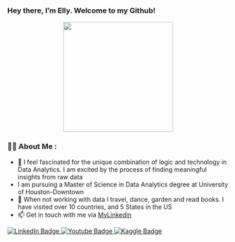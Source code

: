 <h3 class="center" >
 Hey there, I’m Elly. Welcome to my Github! 
</h3>

<div id="header" align="center">
  <img src="https://media.giphy.com/media/hpXdHPfFI5wTABdDx9/giphy.gif" width="250"/>
</div>



### :woman_technologist: About Me :
- 🌱 I feel fascinated for the unique combination of logic and technology in Data Analytics. I am excited by the process of finding meaningful insights from raw data
-  I am pursuing a Master of Science in Data Analytics degree at University of Houston-Downtown
- 💞️ When not working with data I travel, dance, garden and read books. I have visited over 10 countries, and 5 States in the US
- 📫 Get in touch with me via [MyLinkedin](https://www.linkedin.com/in/elly-pham-15018193/) 

<div id="badges">
  <a href="https://www.linkedin.com/in/elly-pham-15018193/">
    <img src="https://img.shields.io/badge/LinkedIn-blue?style=for-the-badge&logo=linkedin&logoColor=white" alt="LinkedIn Badge"/>
  </a>
  <a href="https://www.youtube.com/channel/UCe9iz4aZDOmoOjSGmRDkBnQ">
    <img src="https://img.shields.io/badge/YouTube-red?style=for-the-badge&logo=youtube&logoColor=white" alt="Youtube Badge"/>
  </a>
  <a href="https://www.kaggle.com/ellypham">
    <img src="https://img.shields.io/badge/Kaggle-20BEFF?style=for-the-badge&logo=Kaggle&logoColor=white" alt="Kaggle Badge"/>
  </a>
</div>



<!---
Ellypham92/Ellypham92 is a ✨ special ✨ repository because its `README.md` (this file) appears on your GitHub profile.
You can click the Preview link to take a look at your changes.
--->
